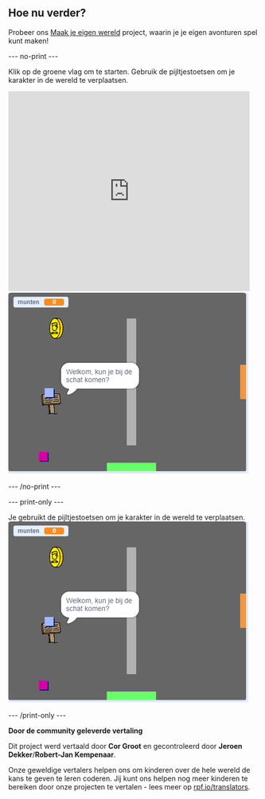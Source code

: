 ## Hoe nu verder?

Probeer ons [Maak je eigen wereld](https://projects.raspberrypi.org/nl-NL/projects/create-your-own-world?utm_source=pathway&utm_medium=whatnext&utm_campaign=projects) project, waarin je je eigen avonturen spel kunt maken!

--- no-print ---

Klik op de groene vlag om te starten. Gebruik de pijltjestoetsen om je karakter in de wereld te verplaatsen.

<div class="scratch-preview">
  <iframe allowtransparency="true" width="485" height="402" src="https://scratch.mit.edu/projects/embed/258757783/?autostart=false" frameborder="0" scrolling="no"></iframe>
  <img src="images/create-showcase.png">
</div>

--- /no-print ---

--- print-only ---

Je gebruikt de pijltjestoetsen om je karakter in de wereld te verplaatsen. ![showcase.png](images/create-showcase.png)

--- /print-only ---


**Door de community geleverde vertaling**

Dit project werd vertaald door **Cor Groot** en gecontroleerd door **Jeroen Dekker**/**Robert-Jan Kempenaar**.

Onze geweldige vertalers helpen ons om kinderen over de hele wereld de kans te geven te leren coderen. Jij kunt ons helpen nog meer kinderen te bereiken door onze projecten te vertalen - lees meer op [rpf.io/translators](https://rpf.io/translators).